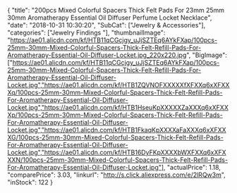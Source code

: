 {
	"title": "200pcs Mixed Colorful Spacers Thick Felt Pads For 23mm 25mm 30mm Aromatherapy Essential Oil Diffuser Perfume Locket Necklace",
	"date": "2018-10-31 10:30:20",
	"SubCat": ["Jewelry & Accessories"],
	"categories": ["Jewelry Findings "],
	"thumbnailImage": "https://ae01.alicdn.com/kf/HTB11qCGcjgy_uJjSZTEq6AYkFXap/100pcs-25mm-30mm-Mixed-Colorful-Spacers-Thick-Felt-Refill-Pads-For-Aromatherapy-Essential-Oil-Diffuser-Locket.jpg_220x220.jpg",
	"BigImage": ["https://ae01.alicdn.com/kf/HTB11qCGcjgy_uJjSZTEq6AYkFXap/100pcs-25mm-30mm-Mixed-Colorful-Spacers-Thick-Felt-Refill-Pads-For-Aromatherapy-Essential-Oil-Diffuser-Locket.jpg","https://ae01.alicdn.com/kf/HTB1ZQVNOFXXXXXfXFXXq6xXFXXXq/100pcs-25mm-30mm-Mixed-Colorful-Spacers-Thick-Felt-Refill-Pads-For-Aromatherapy-Essential-Oil-Diffuser-Locket.jpg","https://ae01.alicdn.com/kf/HTB1HseuKpXXXXXZaXXXq6xXFXXXp/100pcs-25mm-30mm-Mixed-Colorful-Spacers-Thick-Felt-Refill-Pads-For-Aromatherapy-Essential-Oil-Diffuser-Locket.jpg","https://ae01.alicdn.com/kf/HTB1FkaqKpXXXXaFaXXXq6xXFXXXG/100pcs-25mm-30mm-Mixed-Colorful-Spacers-Thick-Felt-Refill-Pads-For-Aromatherapy-Essential-Oil-Diffuser-Locket.jpg","https://ae01.alicdn.com/kf/HTB16DyFKpXXXXbWXFXXq6xXFXXXN/100pcs-25mm-30mm-Mixed-Colorful-Spacers-Thick-Felt-Refill-Pads-For-Aromatherapy-Essential-Oil-Diffuser-Locket.jpg"],
	"actualPrice": 1.18,
	"comparePrice": 3.03,
	"linkurl": "http://s.click.aliexpress.com/e/2lRQw3m",
	"inStock": 122
}
